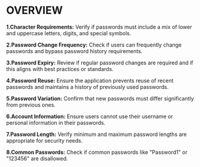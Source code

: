 # OVERVIEW #

**1.Character Requirements:** Verify if passwords must include a mix of lower and uppercase letters, digits, and special symbols.

**2.Password Change Frequency:** Check if users can frequently change passwords and bypass password history requirements.

**3.Password Expiry:** Review if regular password changes are required and if this aligns with best practices or standards.

**4.Password Reuse:** Ensure the application prevents reuse of recent passwords and maintains a history of previously used passwords.

**5.Password Variation:** Confirm that new passwords must differ significantly from previous ones.

**6.Account Information:** Ensure users cannot use their username or personal information in their passwords.

**7.Password Length:** Verify minimum and maximum password lengths are appropriate for security needs.

**8.Common Passwords:** Check if common passwords like "Password1" or "123456" are disallowed.

